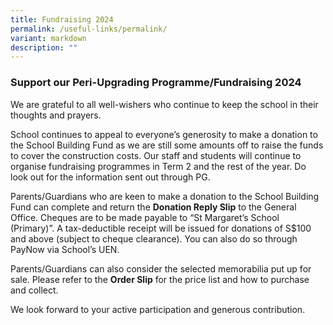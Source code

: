 ```yaml
---
title: Fundraising 2024
permalink: /useful-links/permalink/
variant: markdown
description: ""
---
```

### Support our Peri-Upgrading Programme/Fundraising 2024

We are grateful to all well-wishers who continue to keep the school in their thoughts and prayers.

School continues to appeal to everyone’s generosity to make a donation to the School Building Fund as we are still some amounts off to raise the funds to cover the construction costs.  Our staff and students will continue to organise fundraising programmes in Term 2 and the rest of the year.  Do look out for the information sent out through PG.

Parents/Guardians who are keen to make a donation to the School Building Fund can complete and return the **Donation Reply Slip** to the General Office. Cheques are to be made payable to “St Margaret’s School (Primary)”. A tax-deductible receipt will be issued for donations of S$100 and above (subject to cheque clearance). You can also do so through PayNow via School’s UEN.

Parents/Guardians can also consider the selected memorabilia put up for sale. Please refer to the **Order Slip** for the price list and how to purchase and collect. 

We look forward to your active participation and generous contribution.